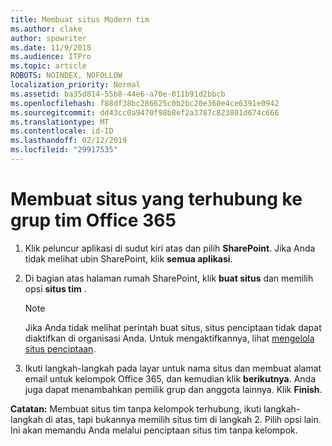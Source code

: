 ```yaml
---
title: Membuat situs Modern tim
ms.author: clake
author: spowriter
ms.date: 11/9/2018
ms.audience: ITPro
ms.topic: article
ROBOTS: NOINDEX, NOFOLLOW
localization_priority: Normal
ms.assetid: ba35d814-55b8-44e6-a70e-011b91d2bbcb
ms.openlocfilehash: f88df38bc286625c0b2bc20e360e4ce6391e0942
ms.sourcegitcommit: dd43cc0a9470f98b8ef2a3787c823801d674c666
ms.translationtype: MT
ms.contentlocale: id-ID
ms.lasthandoff: 02/12/2019
ms.locfileid: "29917535"
---
```

# <a name="create-an-office-365-group-connected-team-site"></a>Membuat situs yang terhubung ke grup tim Office 365

1. Klik peluncur aplikasi di sudut kiri atas dan pilih **SharePoint**. Jika Anda tidak melihat ubin SharePoint, klik **semua aplikasi**.
    
2. Di bagian atas halaman rumah SharePoint, klik **buat situs** dan memilih opsi **situs tim** . 
    
    > [!NOTE]
    > Jika Anda tidak melihat perintah buat situs, situs penciptaan tidak dapat diaktifkan di organisasi Anda. Untuk mengaktifkannya, lihat [mengelola situs penciptaan](https://go.microsoft.com/fwlink/?linkid=2009644). 
  
3. Ikuti langkah-langkah pada layar untuk nama situs dan membuat alamat email untuk kelompok Office 365, dan kemudian klik **berikutnya**. Anda juga dapat menambahkan pemilik grup dan anggota lainnya. Klik **Finish**.
  
 **Catatan:** Membuat situs tim tanpa kelompok terhubung, ikuti langkah-langkah di atas, tapi bukannya memilih situs tim di langkah 2. Pilih opsi lain. Ini akan memandu Anda melalui penciptaan situs tim tanpa kelompok. 
    

